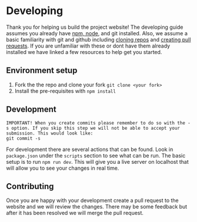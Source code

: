 # Developing

Thank you for helping us build the project website! The developing guide assumes you already have [npm, node](https://docs.npmjs.com/downloading-and-installing-node-js-and-npm), and git installed. Also, we assume a basic familiarity with git and github including [cloning repos](https://docs.github.com/en/repositories/creating-and-managing-repositories/cloning-a-repository) and [creating pull requests](https://docs.github.com/en/pull-requests/collaborating-with-pull-requests/proposing-changes-to-your-work-with-pull-requests/creating-a-pull-request). If you are unfamiliar with these or dont have them already installed we have linked a few resources to help get you started.  

## Environment setup

1. Fork the the repo and clone your fork `git clone <your fork>`
2. Install the pre-requisites with `npm install`

## Development

```
IMPORTANT! When you create commits please remember to do so with the -s option. If you skip this step we will not be able to accept your submission. This would look like: 
git commit -s
```

For development there are several actions that can be found. Look in `package.json` under the `scripts` section to see what can be run. The basic setup is to run `npm run dev`. This will give you a live server on localhost that will allow you to see your changes in real time.

## Contributing

Once you are happy with your development create a pull request to the website and we will review the changes. There may be some feedback but after it has been resolved we will merge the pull request. 